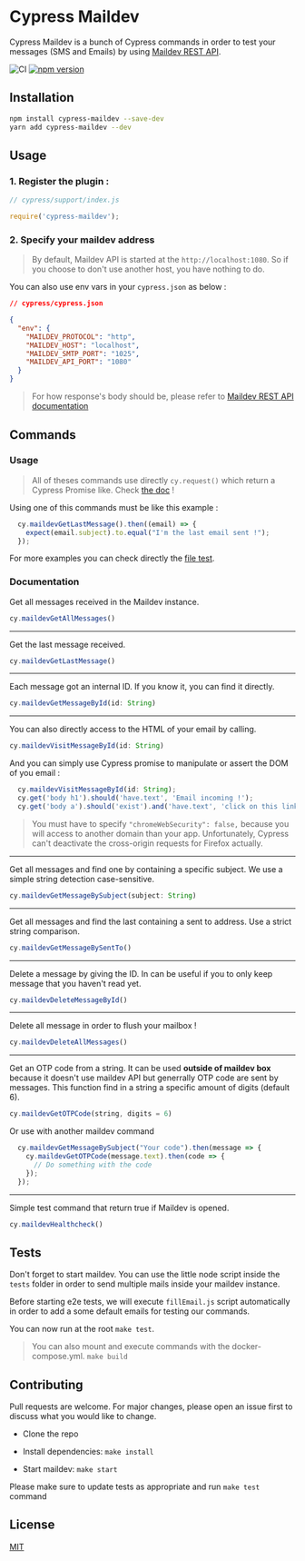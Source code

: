 # Cypress Maildev

Cypress Maildev is a bunch of Cypress commands in order to test your messages (SMS and Emails) by using [Maildev REST API](https://github.com/maildev/maildev/blob/master/docs/rest.md).

![CI](https://github.com/Clebiez/cypress-maildev/workflows/CI/badge.svg?branch=main) [![npm version](https://badge.fury.io/js/cypress-maildev.svg)](https://badge.fury.io/js/cypress-maildev)

## Installation

```bash
npm install cypress-maildev --save-dev
yarn add cypress-maildev --dev
```

## Usage

### 1. Register the plugin :

```JavaScript
// cypress/support/index.js

require('cypress-maildev');
```

### 2. Specify your maildev address

> By default, Maildev API is started at the `http://localhost:1080`. So if you choose to don't use another host, you have nothing to do.

You can also use env vars in your `cypress.json` as below :

```json
// cypress/cypress.json

{
  "env": {
    "MAILDEV_PROTOCOL": "http",
    "MAILDEV_HOST": "localhost",
    "MAILDEV_SMTP_PORT": "1025",
    "MAILDEV_API_PORT": "1080"
  }
}
```

> For how response's body should be, please refer to [Maildev REST API documentation](https://github.com/maildev/maildev/blob/master/docs/rest.md)

## Commands

### Usage

> All of theses commands use directly `cy.request()` which return a Cypress Promise like. Check [the doc](https://docs.cypress.io/api/commands/request.html) !

Using one of this commands must be like this example :

```JavaScript
  cy.maildevGetLastMessage().then((email) => {
    expect(email.subject).to.equal("I'm the last email sent !");
  });
```

For more examples you can check directly the [file test](./cypress/integration/maildev.spec.js).

### Documentation

Get all messages received in the Maildev instance.

```JavaScript
cy.maildevGetAllMessages()
```

---

Get the last message received.

```JavaScript
cy.maildevGetLastMessage()
```

---

Each message got an internal ID. If you know it, you can find it directly.

```JavaScript
cy.maildevGetMessageById(id: String)
```

---

You can also directly access to the HTML of your email by calling.

```JavaScript
cy.maildevVisitMessageById(id: String)
```

And you can simply use Cypress promise to manipulate or assert the DOM of you email :

```JavaScript
  cy.maildevVisitMessageById(id: String);
  cy.get('body h1').should('have.text', 'Email incoming !');
  cy.get('body a').should('exist').and('have.text', 'click on this link');
```

> You must have to specify `"chromeWebSecurity": false,` because you will access to another domain than your app.
> Unfortunately, Cypress can't deactivate the cross-origin requests for Firefox actually.

---

Get all messages and find one by containing a specific subject.
We use a simple string detection case-sensitive.

```JavaScript
cy.maildevGetMessageBySubject(subject: String)
```

---

Get all messages and find the last containing a sent to address.
Use a strict string comparison.

```JavaScript
cy.maildevGetMessageBySentTo()
```

---

Delete a message by giving the ID. In can be useful if you to only keep message that you haven't read yet.

```JavaScript
cy.maildevDeleteMessageById()
```

---

Delete all message in order to flush your mailbox !

```JavaScript
cy.maildevDeleteAllMessages()
```

---

Get an OTP code from a string.
It can be used **outside of maildev box** because it doesn't use maildev API but generrally OTP code are sent by messages.
This function find in a string a specific amount of digits (default 6).


```JavaScript
cy.maildevGetOTPCode(string, digits = 6)
```

Or use with another maildev command

```JavaScript
  cy.maildevGetMessageBySubject("Your code").then(message => {
    cy.maildevGetOTPCode(message.text).then(code => {
      // Do something with the code
    });
  });
```

---

Simple test command that return true if Maildev is opened.

```JavaScript 
cy.maildevHealthcheck()
```

## Tests

Don't forget to start maildev.
You can use the little node script inside the `tests` folder in order to send multiple mails inside your maildev instance.

Before starting e2e tests, we will execute `fillEmail.js` script automatically in order to add a some default emails for testing our commands.

You can now run at the root `make test`.

> You can also mount and execute commands with the docker-compose.yml. `make build`

## Contributing

Pull requests are welcome. For major changes, please open an issue first to discuss what you would like to change.

- Clone the repo 

- Install dependencies: `make install`

- Start maildev: `make start` 

Please make sure to update tests as appropriate and run `make test` command

## License

[MIT](https://choosealicense.com/licenses/mit/)
